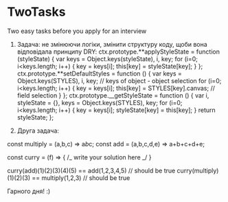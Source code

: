 # TwoTasks

Two easy tasks before you apply for an interview

1. Задача: не змінюючи логіки, змінити структуру коду, щоби вона відповідала принципу DRY:
   ctx.prototype.**applyStyleState = function (styleState) {
   var keys = Object.keys(styleState), i, key;
   for (i=0; i<keys.length; i++) {
   key = keys[i];
   this[key] = styleState[key];
   }
   };
   ctx.prototype.**setDefaultStyles = function () {
   var keys = Object.keys(STYLES), i, key; // keys of object - object selection
   for (i=0; i<keys.length; i++) {
   key = keys[i];
   this[key] = STYLES[key].canvas; // field selection
   }
   };
   ctx.prototype.\_\_getStyleState = function () {
   var i, styleState = {}, keys = Object.keys(STYLES), key;
   for (i=0; i<keys.length; i++) {
   key = keys[i];
   styleState[key] = this[key];
   }
   return styleState;
   };

2. Друга задача:

const multiply = (a,b,c) => a*b*c;
const add = (a,b,c,d,e) => a+b+c+d+e;

const curry = (f) => { /_ write your solution here _/ }

curry(add)(1)(2)(3)(4)(5) == add(1,2,3,4,5) // should be true
curry(multiply)(1)(2)(3) == multiply(1,2,3) // should be true

Гарного дня! :)
